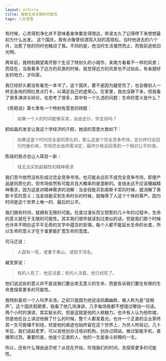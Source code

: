 ```yaml
---
layout: article
title: 探索生命无限的可能性
tags: 人生感悟
---
```

有时候，心灵得到净化并不意味着身体要走得很远，奔波太久了记得停下来想想最初为什么出发。<!--more-->
这个国庆，我有点像曾经酒驾入狱的高晓松，当时他进去的六个月，治愈了他的同时也触动了我。不同的是，他当时生活戛然而止，而我前途依旧光明。

两年前，我特别期望离开那个生活了特别久的小城市，来南方看看不一样的风景；而现在，当我看多了远方的风景的时候，我觉得远方的风景也不过如此，有亲朋好友的地方，才叫家。

我已经好久都没有看完一本书了。这个国庆，要不是因为腿受伤了，也会像别人一样去各地的网红景点打卡，以满足自己的虚荣心。在家里，我也没静下来，但我看了很多演讲与辩论，也思考了很多，其中有一个久违的问题：生命的意义是什么？

《奇葩说》第七季有一个特别有意思的辨题：
>如果一个人的时间能够买卖，自由定价，你支持吗？

颜如晶的发言让我这个学经济的汗颜，她说的意思大致如下：
>如果这是个时间完全是同质化的，那么这是个完全竞争市场，定价终归会回归均衡价格，市场完全由供需决定，最终价格会回落到一个相对公平的值。

陈铭的观点也让人耳目一新：

> 钱无法买到超越性的精神需求

我们至今依然没有形成过完全竞争市场，也可能永远形不成完全竞争市场，即便产品是同质化的，但市场依然有可能并且大概率的是垄断的。金钱永远不应该僭越精神需求，因为这是对精神需求的消解：当金钱能买到奥斯卡奖的时候，就消解了奥斯卡奖的意义；当金钱能买到生命时长的时候，就侮辱了人这个个体的尊严。因为时间是这个世界上唯一的、最后的公平。

我们拥有时间，就拥有无限的可能。在度过漫长而又短暂的几十年的过程中，生命的意义就在于无限的可能性。其实我们很早就读到过类似的话，但是我们那个时候也许并不明白这平平无奇的文字中蕴含的哲理。每个人都不能延长生命的长度，所以生命的意义才在于谁更能扩宽生命的宽度。

司马迁说：

> 人固有一死，或重于泰山，或轻于鸿毛。

臧克家说：

> 有的人死了，他还活着；有的人活着，他已经死了。

他们说这些的意义并不是说我们要出卖无意义的生命，而是告诉我们要在有限的生命里探索更多的可能性。

我特别喜欢一个人叫罗永浩，之前只是因为他说话风趣幽默，被人称为是“说相声”。这个国庆假期里，我看了他几场演讲，几乎每场我都不想错过哪怕一句话。两个小时的演讲，其实挺长的，但是这就是他的人格魅力。也许有人认为他吹嘘，但是他在台上讲述他做了什么的时候，整个人都发着光。也许一个正直的企业家终其一生可能赚不到钱，但是他的痕迹也始终留在这个世界上，为世人所铭记。几十年后，我们说起老罗，可以说他创办过培训机构，创办过网站，做过智能手机，直播带过货。重要的是，他是个正直的人，他的一生是奋斗折腾的一生。

所以，还有什么理由迷茫呢？从现在开始，珍惜我们的时间，去探索更多的可能性。
